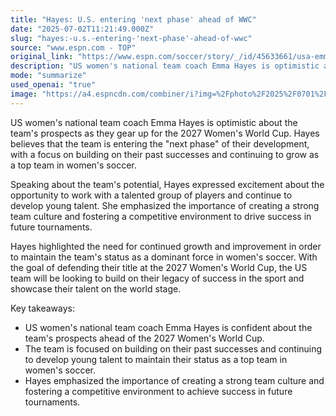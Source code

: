 ```yaml
---
title: "Hayes: U.S. entering 'next phase' ahead of WWC"
date: "2025-07-02T11:21:49.000Z"
slug: "hayes:-u.s.-entering-'next-phase'-ahead-of-wwc"
source: "www.espn.com - TOP"
original_link: "https://www.espn.com/soccer/story/_/id/45633661/usa-emma-hayes-next-phase-womens-world-cup-2027"
description: "US women's national team coach Emma Hayes is optimistic about the team's chances at the 2027 Women's World Cup, believing they are entering a new phase of development. She is excited to work with a talented group of players and emphasized the need for continued growth and improvement to stay competitive. Hayes highlighted the importance of creating a strong team culture and fostering a competitive environment to defend their title and showcase their talent on the world stage."
mode: "summarize"
used_openai: "true"
image: "https://a4.espncdn.com/combiner/i?img=%2Fphoto%2F2025%2F0701%2Fr1513728_1296x729_16%2D9.jpg"
---
```


US women's national team coach Emma Hayes is optimistic about the team's prospects as they gear up for the 2027 Women's World Cup. Hayes believes that the team is entering the "next phase" of their development, with a focus on building on their past successes and continuing to grow as a top team in women's soccer.

Speaking about the team's potential, Hayes expressed excitement about the opportunity to work with a talented group of players and continue to develop young talent. She emphasized the importance of creating a strong team culture and fostering a competitive environment to drive success in future tournaments.

Hayes highlighted the need for continued growth and improvement in order to maintain the team's status as a dominant force in women's soccer. With the goal of defending their title at the 2027 Women's World Cup, the US team will be looking to build on their legacy of success in the sport and showcase their talent on the world stage.

Key takeaways:
- US women's national team coach Emma Hayes is confident about the team's prospects ahead of the 2027 Women's World Cup.
- The team is focused on building on their past successes and continuing to develop young talent to maintain their status as a top team in women's soccer.
- Hayes emphasized the importance of creating a strong team culture and fostering a competitive environment to achieve success in future tournaments.
